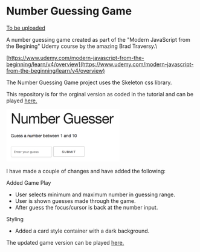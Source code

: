 # Number Guessing Game

[To be uploaded](#)

A number guessing game created as part of the "Modern JavaScript from the Begining" Udemy course by the amazing Brad Traversy.\

[https://www.udemy.com/modern-javascript-from-the-beginning/learn/v4/overview](https://www.udemy.com/modern-javascript-from-the-beginning/learn/v4/overview)

The Number Guessing Game project uses the Skeleton css library.

This repository is for the orginal version as coded in the tutorial and can be played [here.](#)

![](img/number-guesser.png)

I have made a couple of changes and have added the following:

Added Game Play
- User selects minimum and maximum number in guessing range.
- User is shown guesses made through the game.
- After guess the focus/cursor is back at the number input.

Styling
- Added a card style container with a dark background.

The updated game version can be played [here.](#)
